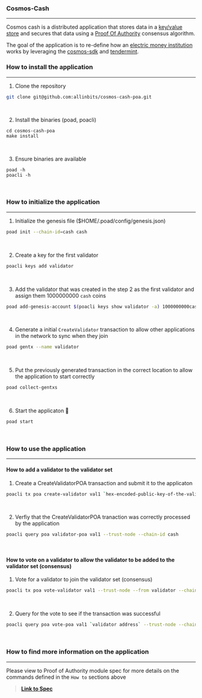 ### Cosmos-Cash

---

Cosmos cash is a distributed application that stores data in a [key/value store](https://www.techopedia.com/definition/26284/key-value-store) and secures that data using a [Proof Of Authority](https://changelly.com/blog/what-is-proof-of-authority-poa/) consensus algorithm.

The goal of the application is to re-define how an [electric money institution](https://thebanks.eu/emis) works by leveraging the [cosmos-sdk](https://github.com/cosmos/cosmos-sdk/) and [tendermint](https://github.com/tendermint/tendermint/).

### How to install the application

---

1. Clone the repository 

```sh
git clone git@github.com:allinbits/cosmos-cash-poa.git 
```

<br />

2. Install the binaries (poad, poacli)

```
cd cosmos-cash-poa
make install
```

<br />

3. Ensure binaries are available

```
poad -h
poacli -h
```

<br />

### How to initialize the application 

---

1. Initialize the genesis file ($HOME/.poad/config/genesis.json)

```sh
poad init --chain-id=cash cash
```

<br />

2. Create a key for the first validator

```sh
poacli keys add validator
```
<br />

3. Add the validator that was created in the step 2 as the first validator and assign them 1000000000 `cash` coins

```sh
poad add-genesis-account $(poacli keys show validator -a) 1000000000cash,1000000000stake
```

<br />

4. Generate a initial `CreateValidator` transaction to allow other applications in the network to sync when they join

```sh
poad gentx --name validator
```

<br />

5. Put the previously generated transaction in the correct location to allow the application to start correctly

```sh
poad collect-gentxs
```

<br />

6. Start the applicaton :tada:

```sh
poad start
```

<br />

### How to use the application

---

#### How to add a validator to the validator set

1. Create a CreateValidatorPOA transaction and submit it to the applicaton

```sh
poacli tx poa create-validator val1 `hex-encoded-public-key-of-the-validator-you-want-to-vote-for` --trust-node --from validator --chain-id cash
```

<br />

2. Verfiy that the CreateValidatorPOA tranaction was correctly processed by the application

```sh
poacli query poa validator-poa val1 --trust-node --chain-id cash
```

<br />

#### How to vote on a validator to allow the validator to be added to the validator set (consensus)

1. Vote for a validator to join the validator set (consensus)

```sh
poacli tx poa vote-validator val1 --trust-node --from validator --chain-id cash
```

<br />

2. Query for the vote to see if the transaction was successful

```sh
poacli query poa vote-poa val1 `validator address` --trust-node --chain-id cash
```

<br />

### How to find more information on the application

---

Please view to Proof of Authority module spec for more details on the commands defined in the `How to` sections above

> **[Link to Spec](./x/poa/spec/README.md)**

